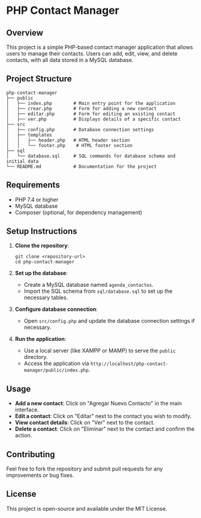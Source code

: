 # PHP Contact Manager

## Overview
This project is a simple PHP-based contact manager application that allows users to manage their contacts. Users can add, edit, view, and delete contacts, with all data stored in a MySQL database.

## Project Structure
```
php-contact-manager
├── public
│   ├── index.php        # Main entry point for the application
│   ├── crear.php        # Form for adding a new contact
│   ├── editar.php       # Form for editing an existing contact
│   ├── ver.php          # Displays details of a specific contact
├── src
│   ├── config.php       # Database connection settings
│   ├── templates
│   │   ├── header.php   # HTML header section
│   │   └── footer.php    # HTML footer section
├── sql
│   └── database.sql     # SQL commands for database schema and initial data
└── README.md            # Documentation for the project
```

## Requirements
- PHP 7.4 or higher
- MySQL database
- Composer (optional, for dependency management)

## Setup Instructions
1. **Clone the repository**:
   ```
   git clone <repository-url>
   cd php-contact-manager
   ```

2. **Set up the database**:
   - Create a MySQL database named `agenda_contactos`.
   - Import the SQL schema from `sql/database.sql` to set up the necessary tables.

3. **Configure database connection**:
   - Open `src/config.php` and update the database connection settings if necessary.

4. **Run the application**:
   - Use a local server (like XAMPP or MAMP) to serve the `public` directory.
   - Access the application via `http://localhost/php-contact-manager/public/index.php`.

## Usage
- **Add a new contact**: Click on "Agregar Nuevo Contacto" in the main interface.
- **Edit a contact**: Click on "Editar" next to the contact you wish to modify.
- **View contact details**: Click on "Ver" next to the contact.
- **Delete a contact**: Click on "Eliminar" next to the contact and confirm the action.

## Contributing
Feel free to fork the repository and submit pull requests for any improvements or bug fixes. 

## License
This project is open-source and available under the MIT License.
